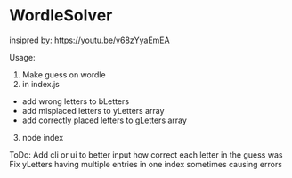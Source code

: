 # WordleSolver
insipred by: https://youtu.be/v68zYyaEmEA

Usage:
1. Make guess on wordle
2. in index.js 
  - add wrong letters to bLetters
  - add misplaced letters to yLetters array
  - add correctly placed letters to gLetters array
3. node index 

ToDo:
Add cli or ui to better input how correct each letter in the guess was
Fix yLetters having multiple entries in one index sometimes causing errors
